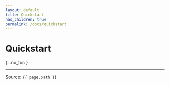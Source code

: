 ```yaml
---
layout: default
title: Quickstart
has_children: true
permalink: /docs/quickstart
---
```


# Quickstart
{: .no_toc }

---

Source: `{{ page.path }}`

